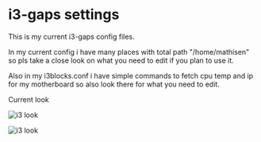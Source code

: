 # i3-gaps settings

This is my current i3-gaps config files.

In my current config i have many places with total path "/home/mathisen" so pls take a close look
on what you need to edit if you plan to use it.

Also in my i3blocks.conf i have simple commands to fetch cpu temp and ip for my motherboard so 
also look there for what you need to edit.

Current look

![i3 look](http://i.imgur.com/F7KsZfF.png)

![i3 look](http://i.imgur.com/tqZH68d.png)
